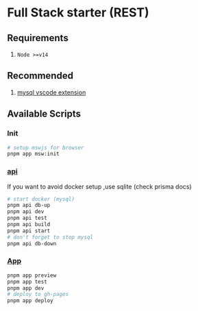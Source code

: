 # Full Stack starter (REST)

## Requirements

1. `Node >=v14`

## Recommended

1. [mysql vscode extension](https://marketplace.visualstudio.com/items?itemName=cweijan.vscode-mysql-client2&ssr=false#review-details)

## Available Scripts

### Init

```sh
# setup mswjs for browser
pnpm app msw:init
```

### [api](./packages/api)

If you want to avoid docker setup ,use sqlite (check prisma docs)

```sh
# start docker (mysql)
pnpm api db-up
pnpm api dev
pnpm api test
pnpm api build
pnpm api start
# don't forget to stop mysql
pnpm api db-down
```

### [App](./packages/app)

```sh
pnpm app preview
pnpm app test
pnpm app dev
# deploy to gh-pages
pnpm app deploy
```
